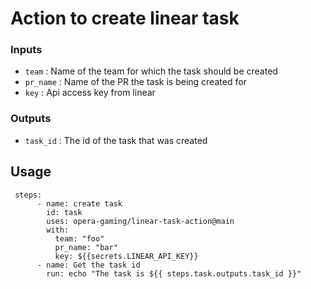 # Action to create linear task

### Inputs

- `team` : Name of the team for which the task should be created
- `pr_name` : Name of the PR the task is being created for
- `key` : Api access key from linear

### Outputs

- `task_id` : The id of the task that was created

## Usage

```
 steps:
      - name: create task
        id: task
        uses: opera-gaming/linear-task-action@main
        with:
          team: "foo"
          pr_name: "bar"
          key: ${{secrets.LINEAR_API_KEY}}
      - name: Get the task id
        run: echo "The task is ${{ steps.task.outputs.task_id }}"
```
